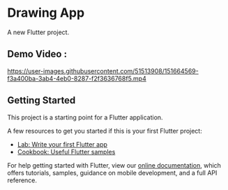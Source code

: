# Drawing App 

A new Flutter project.

## Demo Video :

https://user-images.githubusercontent.com/51513908/151664569-f3a400ba-3ab4-4eb0-8287-f2f3636768f5.mp4

## Getting Started

This project is a starting point for a Flutter application.

A few resources to get you started if this is your first Flutter project:

- [Lab: Write your first Flutter app](https://flutter.dev/docs/get-started/codelab)
- [Cookbook: Useful Flutter samples](https://flutter.dev/docs/cookbook)

For help getting started with Flutter, view our
[online documentation](https://flutter.dev/docs), which offers tutorials,
samples, guidance on mobile development, and a full API reference.



